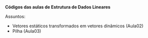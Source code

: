 **Códigos das aulas de Estrutura de Dados Lineares**

Assuntos:

- Vetores estáticos transformados em vetores dinâmicos (Aula02)
- Pilha (Aula03)